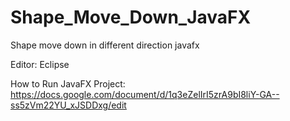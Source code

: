 # Shape_Move_Down_JavaFX
Shape move down in different direction javafx

Editor: Eclipse

How to Run JavaFX Project: https://docs.google.com/document/d/1q3eZelIrI5zrA9bI8liY-GA--ss5zVm22YU_xJSDDxg/edit

